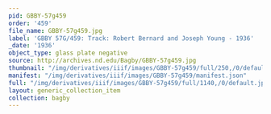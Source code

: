 ```yaml
---
pid: GBBY-57g459
order: '459'
file_name: GBBY-57g459.jpg
label: 'GBBY 57G/459: Track: Robert Bernard and Joseph Young - 1936'
_date: '1936'
object_type: glass plate negative
source: http://archives.nd.edu/Bagby/GBBY-57g459.jpg
thumbnail: "/img/derivatives/iiif/images/GBBY-57g459/full/250,/0/default.jpg"
manifest: "/img/derivatives/iiif/images/GBBY-57g459/manifest.json"
full: "/img/derivatives/iiif/images/GBBY-57g459/full/1140,/0/default.jpg"
layout: generic_collection_item
collection: bagby
---
```

